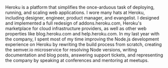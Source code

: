 <!--
title: Heroku
location: San Francisco, CA
position: Product Designer, Node.js Maintainer
website: http://heroku.com
start: 2012-05-01
end: 2014-08-08
-->

Heroku is a platform that simplifies the once-arduous task of deploying, running, and scaling web applications. I wore many hats at Heroku, including designer, engineer, product manager, and evangelist. I designed and implemented a full redesign of addons.heroku.com, Heroku's marketplace for cloud infrastructure providers, as well as other web properties like blog.heroku.com and help.heroku.com. In my last year with the company, I spent most of my time improving the Node.js development experience on Heroku by rewriting the build process from scratch, creating the semver.io microservice for resolving Node versions, writing documentation and blog posts, answering support tickets, and representing the company by speaking at conferences and mentoring at meetups.
